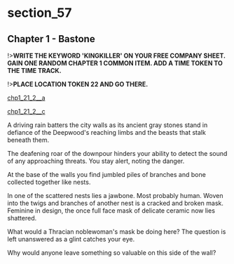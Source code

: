 
# section_57

## Chapter 1 - Bastone

!>**WRITE THE KEYWORD 'KINGKILLER' ON YOUR FREE COMPANY SHEET.  GAIN ONE RANDOM CHAPTER 1 COMMON ITEM.  ADD A TIME TOKEN TO THE TIME TRACK.**  

!>**PLACE LOCATION TOKEN 22 AND GO THERE.**  

[chp1_21_2__a](../../decomp/app/src/main/res/raw/chp1_21_2__a.mp3 ':include :type=audio')

[chp1_21_2__c](../../decomp/app/src/main/res/raw/chp1_21_2__c.mp3 ':include :type=audio')

A driving rain batters the city walls as its ancient gray stones stand in defiance of the Deepwood's reaching limbs and the beasts that stalk beneath them.

The deafening roar of the downpour hinders your ability to detect the sound of any approaching threats. You stay alert, noting the danger.

At the base of the walls you find jumbled piles of branches and bone collected together like nests.

In one of the scattered nests lies a jawbone. Most probably human. Woven into the twigs and branches of another nest is a cracked and broken mask. Feminine in design, the once full face mask of delicate ceramic now lies shattered.

What would a Thracian noblewoman's mask be doing here? The question is left unanswered as a glint catches your eye.

Why would anyone leave something so valuable on this side of the wall?


